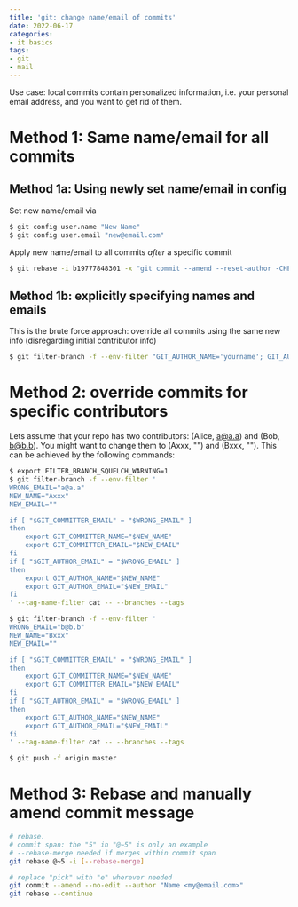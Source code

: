 ```yaml
---
title: 'git: change name/email of commits'
date: 2022-06-17
categories:
- it basics
tags:
- git
- mail
---
```

Use case: local commits contain personalized information, i.e. your personal email address, and you want to get rid of them.

# Method 1: Same name/email for all commits

## Method 1a: Using newly set name/email in config
Set new name/email via 
```bash
$ git config user.name "New Name"
$ git config user.email "new@email.com"
```
Apply new name/email to all commits _after_ a specific commit
```bash
$ git rebase -i b19777848301 -x "git commit --amend --reset-author -CHEAD"
```

## Method 1b: explicitly specifying names and emails
This is the brute force approach: override all commits using the same new info (disregarding initial contributor info)
```bash
$ git filter-branch -f --env-filter "GIT_AUTHOR_NAME='yourname'; GIT_AUTHOR_EMAIL='youremail@example.com'; GIT_COMMITTER_NAME='yourname'; GIT_COMMITTER_EMAIL='youremail@example.com';" HEAD
```

# Method 2: override commits for specific contributors
Lets assume that your repo has two contributors: (Alice, a@a.a) and (Bob, b@b.b).
You might want to change them to (Axxx, "") and (Bxxx, ""). This can be achieved by the following commands:
```bash
$ export FILTER_BRANCH_SQUELCH_WARNING=1
$ git filter-branch -f --env-filter '
WRONG_EMAIL="a@a.a"
NEW_NAME="Axxx"
NEW_EMAIL=""

if [ "$GIT_COMMITTER_EMAIL" = "$WRONG_EMAIL" ]
then
    export GIT_COMMITTER_NAME="$NEW_NAME"
    export GIT_COMMITTER_EMAIL="$NEW_EMAIL"
fi
if [ "$GIT_AUTHOR_EMAIL" = "$WRONG_EMAIL" ]
then
    export GIT_AUTHOR_NAME="$NEW_NAME"
    export GIT_AUTHOR_EMAIL="$NEW_EMAIL"
fi
' --tag-name-filter cat -- --branches --tags

$ git filter-branch -f --env-filter '
WRONG_EMAIL="b@b.b"
NEW_NAME="Bxxx"
NEW_EMAIL=""

if [ "$GIT_COMMITTER_EMAIL" = "$WRONG_EMAIL" ]
then
    export GIT_COMMITTER_NAME="$NEW_NAME"
    export GIT_COMMITTER_EMAIL="$NEW_EMAIL"
fi
if [ "$GIT_AUTHOR_EMAIL" = "$WRONG_EMAIL" ]
then
    export GIT_AUTHOR_NAME="$NEW_NAME"
    export GIT_AUTHOR_EMAIL="$NEW_EMAIL"
fi
' --tag-name-filter cat -- --branches --tags

$ git push -f origin master
```

# Method 3: Rebase and manually amend commit message
```bash
# rebase. 
# commit span: the "5" in "@~5" is only an example
# --rebase-merge needed if merges within commit span
git rebase @~5 -i [--rebase-merge]

# replace "pick" with "e" wherever needed
git commit --amend --no-edit --author "Name <my@email.com>"
git rebase --continue
```